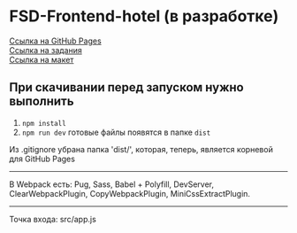 # FSD-Frontend-hotel (в разработке)

[Ссылка на GitHub Pages](https://cyberpunk10.github.io/FSD-Frontend-hotel/dist/index.html "перейти на сайт") <br>
[Ссылка на задания](https://rizzoma.com/topic/d5c429337bcaa70548fb5aeedee6d92b/0_b_8ndo_78h70/ "перейти на сайт") <br>
[Ссылка на макет](https://www.figma.com/file/MumYcKVk9RkKZEG6dR5E3A/FSD-frontend-education-program.-The-2nd-task "перейти на сайт") <br>

## При скачивании перед запуском нужно выполнить 
1) `npm install`
2) `npm run dev`
готовые файлы появятся в папке `dist`

Из .gitignore убрана папка 'dist/', которая, теперь, является корневой для GitHub Pages
<hr>

В Webpack есть: Pug, Sass, Babel + Polyfill, DevServer, ClearWebpackPlugin, CopyWebpackPlugin, MiniCssExtractPlugin.
<hr>

Точка входа: src/app.js





